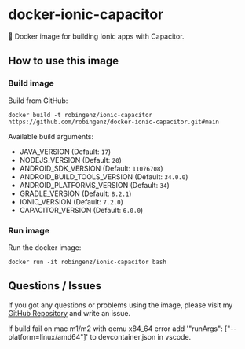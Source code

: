 # docker-ionic-capacitor

🐳 Docker image for building Ionic apps with Capacitor. 

## How to use this image

<!-- ### Pull image

Pull from Docker Registry:  
`docker pull robingenz/ionic-capacitor` -->

### Build image

Build from GitHub:  
```
docker build -t robingenz/ionic-capacitor https://github.com/robingenz/docker-ionic-capacitor.git#main
```

Available build arguments:  

- JAVA_VERSION (Default: `17`)
- NODEJS_VERSION (Default: `20`)
- ANDROID_SDK_VERSION (Default: `11076708`)
- ANDROID_BUILD_TOOLS_VERSION (Default: `34.0.0`)
- ANDROID_PLATFORMS_VERSION (Default: `34`)
- GRADLE_VERSION (Default: `8.2.1`)
- IONIC_VERSION (Default: `7.2.0`)
- CAPACITOR_VERSION (Default: `6.0.0`)

### Run image

Run the docker image:  
```
docker run -it robingenz/ionic-capacitor bash
```

## Questions / Issues

If you got any questions or problems using the image, please visit my [GitHub Repository](https://github.com/robingenz/docker-ionic-capacitor) and write an issue.

If build fail on mac m1/m2 with qemu x84_64 error add '"runArgs": ["--platform=linux/amd64"]' to devcontainer.json in vscode.
